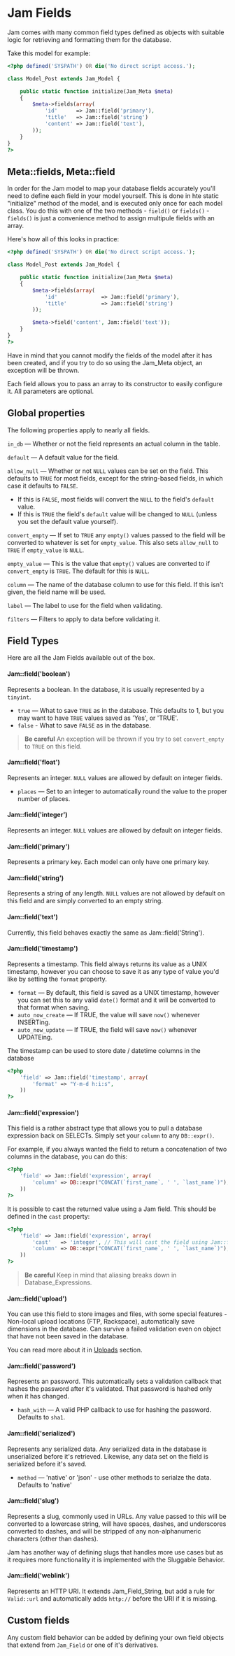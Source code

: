 # Jam Fields

Jam comes with many common field types defined as objects with suitable logic for retrieving and formatting them for the database.

Take this model for example:

```php
<?php defined('SYSPATH') OR die('No direct script access.');

class Model_Post extends Jam_Model {

	public static function initialize(Jam_Meta $meta)
	{
		$meta->fields(array(
			'id'      => Jam::field('primary'),
			'title'   => Jam::field('string')
			'content' => Jam::field('text'),
		));
	}
}
?>
```

## Meta::fields, Meta::field

In order for the Jam model to map your database fields accurately you'll need to define each field in your model yourself. This is done in hte static "initialize" method of the model, and is executed only once for each model class. You do this with one of the two methods - `field()` or `fields()` - `fields()` is just a convenience method to assign multipule fields with an array. 

Here's how all of this looks in practice:

```php
<?php defined('SYSPATH') OR die('No direct script access.');

class Model_Post extends Jam_Model {

	public static function initialize(Jam_Meta $meta)
	{
		$meta->fields(array(
			'id'              => Jam::field('primary'),
			'title'           => Jam::field('string')
		));

		$meta->field('content', Jam::field('text'));
	}
}
?>
```

Have in mind that you cannot modify the fields of the model after it has been created, and if you try to do so using the Jam_Meta object, an exception will be thrown. 

Each field allows you to pass an array to its constructor to easily configure it. All parameters are optional.

## Global properties

The following properties apply to nearly all fields.

`in_db` — Whether or not the field represents an actual column in the table.

`default` — A default value for the field.

`allow_null` — Whether or not `NULL` values can be set on the field. This defaults to `TRUE` for most fields, except for the string-based fields, in which case it defaults to `FALSE`.

 * If this is `FALSE`, most fields will convert the `NULL` to the field's `default` value. 
 * If this is `TRUE` the field's `default` value will be changed to `NULL` (unless you set the default value yourself).

`convert_empty` — If set to `TRUE` any `empty()` values passed to the field will be converted to whatever is set for `empty_value`. This also sets `allow_null` to `TRUE` if `empty_value` is `NULL`.

`empty_value` — This is the value that `empty()` values are converted to if `convert_empty` is `TRUE`. The default for this is `NULL`.

`column` — The name of the database column to use for this field. If this isn't given, the field name will be used.

`label` — The label to use for the field when validating.

`filters` — Filters to apply to data before validating it.


## Field Types

Here are all the Jam Fields available out of the box. 

#### Jam::field('boolean')

Represents a boolean. In the database, it is usually represented by a `tinyint`.

 * `true` — What to save `TRUE` as in the database. This defaults to 1, but you may want to have `TRUE` values saved as 'Yes', or 'TRUE'.
 * `false` - What to save `FALSE` as in the database.

> __Be careful__ An exception will be thrown if you try to set `convert_empty` to `TRUE` on this field.

#### Jam::field('float')

Represents an integer. `NULL` values are allowed by default on integer fields.

 * `places` — Set to an integer to automatically round the value to the proper number of places.

#### Jam::field('integer')

Represents an integer. `NULL` values are allowed by default on integer fields.

#### Jam::field('primary')

Represents a primary key. Each model can only have one primary key.

#### Jam::field('string')

Represents a string of any length. `NULL` values are not allowed by default on this field and are simply converted to an empty string.

#### Jam::field('text')

Currently, this field behaves exactly the same as Jam::field('String').

#### Jam::field('timestamp')

Represents a timestamp. This field always returns its value as a UNIX timestamp, however you can choose to save it as any type of value you'd like by setting the `format` property.

 * `format` — By default, this field is saved as a UNIX timestamp, however you can set this to any valid `date()` format and it will be converted to that format when saving.
 * `auto_now_create` — If TRUE, the value will save `now()` whenever INSERTing.
 * `auto_now_update` — If TRUE, the field will save `now()` whenever UPDATEing.

The timestamp can be used to store date / datetime columns in the database

```php
<?php
	'field' => Jam::field('timestamp', array(
		'format' => "Y-m-d h:i:s",
	))
?>
``` 
#### Jam::field('expression')

This field is a rather abstract type that allows you to pull a database expression back on SELECTs. Simply set your `column` to any `DB::expr()`.

For example, if you always wanted the field to return a concatenation of two columns in the database, you can do this:

```php
<?php
	'field' => Jam::field('expression', array(
		'column' => DB::expr("CONCAT(`first_name`, ' ', `last_name`)"),
	))
?>
```

It is possible to cast the returned value using a Jam field.
This should be defined in the `cast` property:

```php
<?php
	'field' => Jam::field('expression', array(
		'cast'   => 'integer', // This will cast the field using Jam::field('integer')
		'column' => DB::expr("CONCAT(`first_name`, ' ', `last_name`)"),
	))
?>
```

> __Be careful__ Keep in mind that aliasing breaks down in Database_Expressions.

#### Jam::field('upload')

You can use this field to store images and files, with some special features - Non-local upload locations (FTP, Rackspace), automatically save dimensions in the database. Can survive a failed validation even on object that have not been saved in the database. 

You can read more about it in [Uploads](/OpenBuildings/Jam/blob/master/guide/jam/upload.md) section.

#### Jam::field('password')

Represents an password. This automatically sets a validation callback that hashes the password after it's validated. That password is hashed only when it has changed.

 * `hash_with` — A valid PHP callback to use for hashing the password. Defaults to `sha1`.

#### Jam::field('serialized')

Represents any serialized data. Any serialized data in the database is unserialized before it's retrieved. Likewise, any data set on the field is serialized before it's saved.

* `method` — 'native' or 'json' - use other methods to serialze the data. Defaults to 'native'

#### Jam::field('slug')

Represents a slug, commonly used in URLs. Any value passed to this will be converted to a lowercase string, will have spaces, dashes, and underscores converted to dashes, and will be stripped of any non-alphanumeric characters (other than dashes).

Jam has another way of defining slugs that handles more use cases but as it requires more functionality it is implemented with the Sluggable Behavior.

#### Jam::field('weblink')

Represents an HTTP URI. It extends Jam_Field_String, but add a rule for `Valid::url` and automatically adds `http://` before the URI if it is missing.


## Custom fields

Any custom field behavior can be added by defining your own field objects that
extend from `Jam_Field` or one of it's derivatives.
